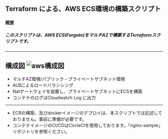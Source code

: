 ## Terraform による、AWS ECS環境の構築スクリプト

#### 概要
##### このスクリプトは、AWS ECS(Fargate)をマルチAZで構築するTerraformスクリプトです。

---
構成図
![aws構成図](https://user-images.githubusercontent.com/30540542/98032856-f8cb6780-1e57-11eb-8865-7a1fef3b8038.jpg)
---

- マルチAZ環境/パブリック・プライベートサブネット環境
- ALBによるロードバランシング
- Natゲートウェイを設置し、プライベートサブネットにECSを構築
- コンテナのログはCloudwatch Log に出力
---
- ECRの構築、及びdockerイメージのデプロイは、本スクリプトでは記述しておりません。事前に準備が必要です。
- コンテナイメージのCI/CDはCircleCIを使用しております。「nginx-sample」リポジトリを参照ください。

